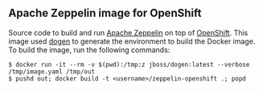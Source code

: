 Apache Zeppelin image for OpenShift
-----------------------------------

Source code to build and run [Apache Zeppelin](http://zeppelin.apache.org/) on top of
[OpenShift](https://www.openshift.org/). This image used [dogen](https://github.com/jboss-dockerfiles/dogen)
to generate the environment to build the Docker image. To build the image, run the following commands:

```
$ docker run -it --rm -v $(pwd):/tmp:z jboss/dogen:latest --verbose /tmp/image.yaml /tmp/out
$ pushd out; docker build -t <username>/zeppelin-openshift .; popd
```


